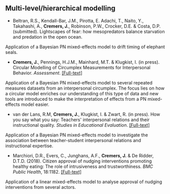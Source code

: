 ## Multi-level/hierarchical modelling


- Beltran, R.S., Kendall-Bar, J.M., Pirotta, E. Adachi, T., Naito, Y., Takahashi, A., **Cremers, J.**, Robinson, P.W., Crocker, D.E. & Costa, D.P. (submitted). Lightscapes of fear: how mesopredators balance starvation and predation in the open ocean.

Application of a Bayesian PN mixed-effects model to drift timing of elephant seals.

- **Cremers, J.**, Pennings, H.J.M., Mainhard, M.T. & Klugkist, I. (in press). Circular Modelling of Circumplex Measurements for Interpersonal Behavior. *Assessment*. [[Full-text]](https://doi.org/10.1080/00273171.2019.1693332)

Application of a Bayesian PN mixed-effects model to several repeated measures
datasets from an interpersonal circumplex. The focus lies on how a circular
model enriches our understanding of this type of data and new tools are
introduced to make the interpretation of effects from a PN mixed-effects model
easier.

- van der Lans, R.M, **Cremers, J.**, Klugkist, I. & Zwart, R. (in press). How you say what you say: Teachers' interpersonal relations and their instructional quality. *Studies in Educational Evaluation*. [[Full-text]](https://doi.org/10.1016/j.stueduc.2020.100902)

Application of a Bayesian PN mixed-effects model to investigate the association between
teacher-student interpersonal relations and instructional expertise.

- Marchiori, D.R., Evers, C., Junghans, A.F., **Cremers, J.** & De Ridder, D.T.D. (2018). Citizen approval of nudging interventions promoting healthy eating: The role of intrusiveness and trustworthiness.  *BMC Public Health*, 18:1182. [[Full-text]](https://doi.org/10.1186/s12889-018-6097-y)

Application of a linear mixed-effects model to analyse approval of nudging interventions from several actors.